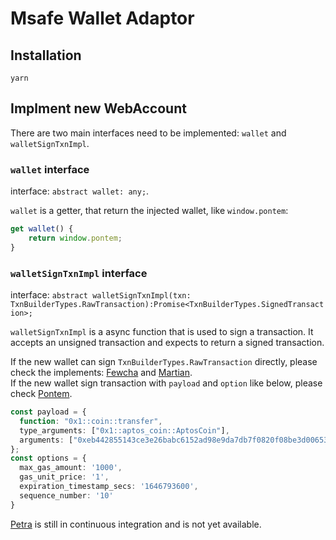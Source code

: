 # Msafe Wallet Adaptor

## Installation
`yarn`

## Implment new WebAccount
There are two main interfaces need to be implemented: `wallet` and `walletSignTxnImpl`.

### `wallet` interface
interface: `abstract wallet: any;`.

`wallet` is a getter, that return the injected wallet, like `window.pontem`:
```typescript
get wallet() {
    return window.pontem;
}
```

### `walletSignTxnImpl` interface
interface: `abstract walletSignTxnImpl(txn: TxnBuilderTypes.RawTransaction):Promise<TxnBuilderTypes.SignedTransaction>;`

`walletSignTxnImpl` is a async function that is used to sign a transaction. It accepts an unsigned transaction and expects to return a signed transaction.

If the new wallet can sign `TxnBuilderTypes.RawTransaction` directly, please check the implements: [Fewcha] and [Martian].  
If the new wallet sign transaction with `payload` and `option` like below, 
please check [Pontem].
```typescript
const payload = {
  function: "0x1::coin::transfer",
  type_arguments: ["0x1::aptos_coin::AptosCoin"],
  arguments: ["0xeb442855143ce3e26babc6152ad98e9da7db7f0820f08be3d006535b663a6292", "1000"]
};
const options = {
  max_gas_amount: '1000',
  gas_unit_price: '1',
  expiration_timestamp_secs: '1646793600',
  sequence_number: '10'
}
```

[Petra] is still in continuous integration and is not yet available.


[Fewcha]: ./src/adaptors/FewchaAccount.ts
[Martian]: ./src/adaptors/MartianAccount.ts
[Pontem]: ./src/adaptors/PontemAccount.ts
[Petra]: ./src/adaptors/PetraAccount.ts